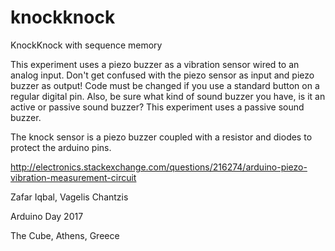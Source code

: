 # knockknock


KnockKnock with sequence memory

This experiment uses a piezo buzzer as a vibration sensor wired to an analog input.
Don't get confused with the piezo sensor as input and piezo buzzer as output!
Code must be changed if you use a standard button on a regular digital pin.
Also, be sure what kind of sound buzzer you have, is it an active or passive sound buzzer?
This experiment uses a passive sound buzzer.

The knock sensor is a piezo buzzer coupled with a resistor and diodes to protect the arduino pins.

http://electronics.stackexchange.com/questions/216274/arduino-piezo-vibration-measurement-circuit

Zafar Iqbal, Vagelis Chantzis

Arduino Day 2017

The Cube, Athens, Greece

